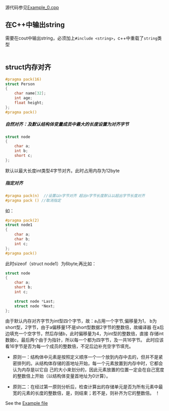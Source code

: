 ﻿源代码参见[Example_0.cpp](Examples/Example_0/Example_0.cpp) 

## 在C++中输出string 
需要在cout中输出string，必须加上`#include <string>`，c++中重载了`string`类型  
<br/>
## struct内存对齐
```C++
#pragma pack(16)
struct Person
{
    char name[32];
    int age;
    float height;
};
#pragma pack()
```
##### 自然对齐：及默认结构体变量成员中最大的长度设置为对齐字节
```C++
struct node
{
    char a;
    int b;
    short c;
};
```
默认以最大长度int类型4字节对齐。此时占用内存为12byte
##### 指定对齐
```C++
#pragma pack(n)  //设置以n字节对齐 超出n字节长度默认以超出字节长度对齐
#pragma pack () //取消指定
```
如：
```C++
#pragma pack(2)
struct node1
{
    char a;
    char b;
    int c;
};
#pragma pack()
```
此时sizeof（struct node1）为6byte;再比如：
```C++
struct node
{
    char a;
    short b;
    int c;
 
    struct node *Last;
    struct node *Next;
};
```
由于默认内存对齐字节为int型四个字节，故：a占用一个字节,偏移量为1，
b为short型，2字节，由于a偏移量1不是short型数据2字节的整数倍，故编译器
在a后边填充一个空字节，然后存储b，此时偏移量为4，为int型的整数倍，直接
存储int数据c，最后两个由于为指针，所以每一个都为四字节，及一共16字节。
此时应该看16字节是否为每一个成员的整数倍，不足后边补充空字节填充。





- 原则一：结构体中元素是按照定义顺序一个一个放到内存中去的，但并不是紧密排列的。从结构体存储的首地址开始，每一个元素放置到内存中时，它都会认为内存是以它自
己的大小来划分的，因此元素放置的位置一定会在自己宽度的整数倍上开始（以结构体变量首地址为0计算）。

- 原则二：在经过第一原则分析后，检查计算出的存储单元是否为所有元素中最宽的元素的长度的整数倍，是，则结束；若不是，则补齐为它的整数倍。
！

See the [Example file](Examples/Reading_Writing_Binary_Files_Example.cpp)